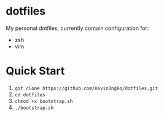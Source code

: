 # dotfiles
My personal dotfiles, currently contain configuration for:
- zsh
- vim

# Quick Start
1. `git clone https://github.com/KevinOngko/dotfiles.git`
2. `cd dotfiles`
3. `chmod +x bootstrap.sh`
4. `./bootstrap.sh`
